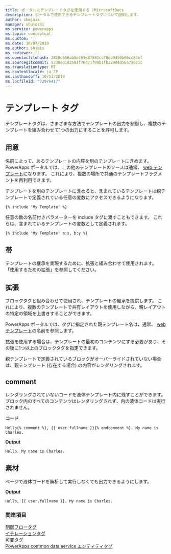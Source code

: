 ```yaml
---
title: ポータルにテンプレートタグを使用する |MicrosoftDocs
description: ポータルで使用できるテンプレートタグについて説明します。
author: sbmjais
manager: shujoshi
ms.service: powerapps
ms.topic: conceptual
ms.custom: ''
ms.date: 10/07/2019
ms.author: shjais
ms.reviewer: ''
ms.openlocfilehash: 2820c556ab8e469e8f583cc78da0450b66cc84ef
ms.sourcegitcommit: 5338e01d2591f76d71f09b1fb229d405657a0c1c
ms.translationtype: MT
ms.contentlocale: ja-JP
ms.lasthandoff: 10/11/2019
ms.locfileid: "72976417"
---
```

# <a name="template-tags"></a>テンプレート タグ

テンプレートタグは、さまざまな方法でテンプレートの出力を制御し、複数のテンプレートを組み合わせて1つの出力にすることを許可します。

## <a name="include"></a>用意

名前によって、あるテンプレートの内容を別のテンプレートに含めます。 PowerApps ポータルでは、この他のテンプレートのソースは通常、 [web テンプレート](store-content-web-templates.md)になります。 これにより、複数の場所で共通のテンプレートフラグメントを再利用できます。  

テンプレートを別のテンプレートに含めると、含まれているテンプレートは親テンプレートで定義されている任意の変数にアクセスできるようになります。

`{% include 'My Template' %}`

任意の数の名前付きパラメーターを include タグに渡すこともできます。 これらは、含まれているテンプレートの変数として定義されます。

`{% include 'My Template' a:x, b:y %}`

## <a name="block"></a>帯

テンプレートの継承を実現するために、拡張と組み合わせて使用されます。 「使用するための拡張」を参照してください。

## <a name="extends"></a>拡張

ブロックタグと組み合わせて使用され、テンプレートの継承を提供します。 これにより、複数のテンプレートで共有レイアウトを使用しながら、親レイアウトの特定の領域を上書きすることができます。

PowerApps ポータルでは、タグに指定された親テンプレート名は、通常、 [web テンプレート](store-content-web-templates.md)の名前を参照します。  

拡張を使用する場合は、テンプレートの最初のコンテンツにする必要があり、その後に1つ以上のブロックタグを指定できます。

親テンプレートで定義されているブロックがオーバーライドされていない場合は、親テンプレート (存在する場合) の内容がレンダリングされます。

## <a name="comment"></a>comment

レンダリングされていないコードを液体テンプレート内に残すことができます。 ブロック内のすべてのコンテンツはレンダリングされず、内の液体コードは実行されません。

**コード**

`Hello{% comment %}, {{ user.fullname }}{% endcomment %}. My name is Charles.`

**Output**

`Hello. My name is Charles.`

## <a name="raw"></a>素材

ページで液体コードを解析して実行しなくても出力できるようにします。

**Output**

`Hello, {{ user.fullname }}. My name is Charles.`

### <a name="see-also"></a>関連項目

[制御フロータグ](control-flow-tags.md)<br>
[イテレーションタグ](iteration-tags.md)<br>
[可変タグ](variable-tags.md)<br>
[PowerApps common data service エンティティタグ](portals-entity-tags.md)
